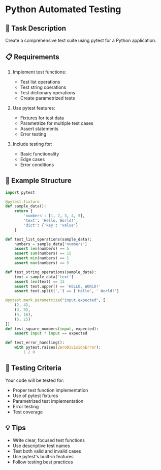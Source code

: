 # Python Automated Testing

## 🎯 Task Description

Create a comprehensive test suite using pytest for a Python application.

## 📋 Requirements

1. Implement test functions:

   - Test list operations
   - Test string operations
   - Test dictionary operations
   - Create parametrized tests

2. Use pytest features:

   - Fixtures for test data
   - Parametrize for multiple test cases
   - Assert statements
   - Error testing

3. Include testing for:
   - Basic functionality
   - Edge cases
   - Error conditions

## 🚀 Example Structure

```python
import pytest

@pytest.fixture
def sample_data():
    return {
        'numbers': [1, 2, 3, 4, 5],
        'text': 'Hello, World!',
        'dict': {'key': 'value'}
    }

def test_list_operations(sample_data):
    numbers = sample_data['numbers']
    assert len(numbers) == 5
    assert sum(numbers) == 15
    assert min(numbers) == 1
    assert max(numbers) == 5

def test_string_operations(sample_data):
    text = sample_data['text']
    assert len(text) == 13
    assert text.upper() == 'HELLO, WORLD!'
    assert text.split(',') == ['Hello', ' World!']

@pytest.mark.parametrize("input,expected", [
    (2, 4),
    (3, 9),
    (4, 16),
    (5, 25)
])
def test_square_numbers(input, expected):
    assert input * input == expected

def test_error_handling():
    with pytest.raises(ZeroDivisionError):
        1 / 0
```

## 🧪 Testing Criteria

Your code will be tested for:

- Proper test function implementation
- Use of pytest fixtures
- Parametrized test implementation
- Error testing
- Test coverage

## 💡 Tips

- Write clear, focused test functions
- Use descriptive test names
- Test both valid and invalid cases
- Use pytest's built-in features
- Follow testing best practices
